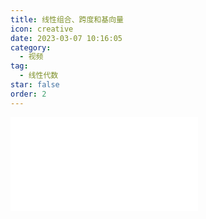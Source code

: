 ```yaml
---
title: 线性组合、跨度和基向量
icon: creative
date: 2023-03-07 10:16:05
category:
  - 视频
tag:
  - 线性代数
star: false
order: 2
---
```



<div class="video-container">
  <iframe src="//player.bilibili.com/player.html?aid=483115509&bvid=BV1bT411e7Cv&cid=1054654567&page=2" scrolling="no" border="0" frameborder="no" framespacing="0" allowfullscreen="true"> </iframe>
</div>
